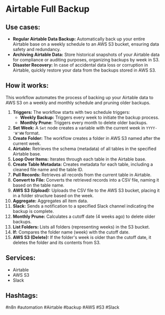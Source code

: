 # Airtable Full Backup

## Use cases:

- **Regular Airtable Data Backup:** Automatically back up your entire Airtable base on a weekly schedule to an AWS S3 bucket, ensuring data safety and redundancy.
- **Archiving Airtable Data:** Store historical snapshots of your Airtable data for compliance or auditing purposes, organizing backups by week in S3.
- **Disaster Recovery:** In case of accidental data loss or corruption in Airtable, quickly restore your data from the backups stored in AWS S3.

## How it works:

This workflow automates the process of backing up your Airtable data to AWS S3 on a weekly and monthly schedule and pruning older backups.

1.  **Triggers:** The workflow starts with two schedule triggers:
    *   **Weekly Backup:** Triggers every week to initiate the backup process.
    *   **Monthly Prune:** Triggers every month to delete older backups.
2.  **Set Week:** A `Set` node creates a variable with the current week in `YYYY-'W'WW` format.
3.  **Create Folder:** The workflow creates a folder in AWS S3 named after the current week.
4.  **Airtable:** Retrieves the schema (metadata) of all tables in the specified Airtable base.
5.  **Loop Over Items:** Iterates through each table in the Airtable base.
6.  **Create Table Metadata:** Creates metadata for each table, including a cleaned file name and the table ID.
7.  **Pull Records:** Retrieves all records from the current table in Airtable.
8.  **Convert to File:** Converts the retrieved records into a CSV file, naming it based on the table name.
9.  **AWS S3 (Upload):** Uploads the CSV file to the AWS S3 bucket, placing it in a folder structure based on the week.
10. **Aggregate:** Aggregates all item data.
11. **Slack:** Sends a notification to a specified Slack channel indicating the backup is complete.
12. **Monthly Prune:** Calculates a cutoff date (4 weeks ago) to delete older backups.
13. **List Folders:** Lists all folders (representing weeks) in the S3 bucket.
14. **If:** Compares the folder name (week) with the cutoff date.
15. **AWS S3 (Delete):** If the folder's week is older than the cutoff date, it deletes the folder and its contents from S3.

## Services:

-   Airtable
-   AWS S3
-   Slack

## Hashtags:

#n8n #automation #Airtable #backup #AWS #S3 #Slack
